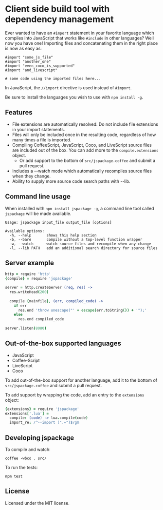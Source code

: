 Client side build tool with dependency management
=================================================

Ever wanted to have an `#import` statement in your favorite language which
compiles into JavaScript that works like `#include` in other languages?
Well now you have one! Importing files and concatenating them in the right
place is now as easy as:

    #import "some_js_file"
    #import "another_one"
    #import "even_coco_is_supported"
    #import "and_livescript"
    
    # some code using the imported files here...
    
In JavaScript, the `//import` directive is used instead of `#import`.  

Be sure to install the languages you wish to use with `npm install -g`.

## Features

* File extensions are automatically resolved. Do not include file extensions
  in your import statements.
* Files will only be included once in the resulting code, regardless of how
  many times a file is imported.
* Compiling CoffeeScript, JavaScript, Coco, and LiveScript source files are
  included out of the box.  You can add more to the `compile.extensions`
  object.
  - Or add support to the bottom of `src/jspackage.coffee` and submit a pull
    request.
* Includes a --watch mode which automatically recompiles source files when
  they change.
* Ability to supply more source code search paths with --lib.
  
## Command line usage

When installed with `npm install jspackage -g`, a command line tool called
`jspackage` will be made available.

```
Usage: jspackage input_file output_file [options]

Available options:
  -h, --help       shows this help section
  -b, --bare       compile without a top-level function wrapper
  -w, --watch      watch source files and recompile when any change
  -l, --lib PATH   add an additional search directory for source files
```

## Server example

```coffee
http = require 'http'
{compile} = require 'jspackage'

server = http.createServer (req, res) ->
  res.writeHead(200)
 
  compile {mainfile}, (err, compiled_code) ->
    if err
      res.end 'throw unescape("' + escape(err.toString()) + '");'
    else
      res.end compiled_code
 
server.listen(8080)
```

## Out-of-the-box supported languages

 * JavaScript
 * Coffee-Script
 * LiveScript
 * Coco

To add out-of-the-box support for another language, add it to the bottom of
`src/jspackage.coffee` and submit a pull request.

To add support by wrapping the code, add an entry to the `extensions`
object:

```coffee
{extensions} = require 'jspackage'
extensions['.lua'] =
  compile: (code) -> lua.compile(code)
  import_re: /^--import (".+")$/gm
```

## Developing jspackage

To compile and watch:

    coffee -wbco . src/

To run the tests:

    npm test
    
## License

Licensed under the MIT license.
